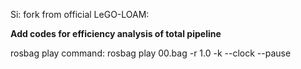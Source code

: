 Si: fork from official LeGO-LOAM: 

**Add codes for efficiency analysis of total pipeline**

rosbag play command:
rosbag play 00.bag -r 1.0 -k --clock --pause 

